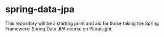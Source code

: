 # spring-data-jpa
This repository will be a starting point and aid for those taking the Spring Framework: Spring Data JPA course on Pluralsight
